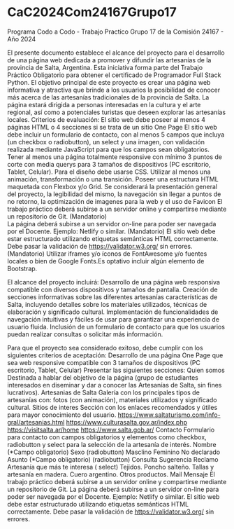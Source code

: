# CaC2024Com24167Grupo17
Programa Codo a Codo - Trabajo Practico Grupo 17 de la Comisión 24167 - Año 2024

El presente documento establece el alcance del proyecto para el desarrollo de una página web dedicada a promover y difundir las artesanías de la provincia de Salta, Argentina. Esta iniciativa forma parte del Trabajo Práctico Obligatorio para obtener el certificado de Programador Full Stack Python.
El objetivo principal de este proyecto es crear una página web informativa y atractiva que brinde a los usuarios la posibilidad de conocer más acerca de las artesanías tradicionales de la provincia de Salta. La página estará dirigida a personas interesadas en la cultura y el arte regional, así como a potenciales turistas que deseen explorar las artesanías locales.
Criterios de evaluación:
El sitio web debe poseer al menos 4 páginas HTML o 4 secciones si se trata de un sitio One Page
El sitio web debe incluir un formulario de contacto, con al menos 5 campos que incluya (un checkbox o radiobutton), un select y una imagen, con validación realizada mediante JavaScript para que los campos sean obligatorios.
Tener al menos una página totalmente responsive con mínimo 3 puntos de corte con media querys para 3 tamaños de dispositivos (PC escritorio, Tablet, Celular). Para el diseño debe usarse CSS.
Utilizar al menos una animación, transformación o una transición.
Poseer una estructura HTML maquetada con Flexbox y/o Grid.
Se considerará la presentación general del proyecto, la legibilidad del mismo, la navegación sin llegar a puntos de no retorno, la optimización de imagenes para la web y el uso de
Favicon
El trabajo práctico deberá subirse a un servidor online y compartirse mediante un repositorio de Git. (Mandatorio)  
La página deberá subirse a un servidor on-line para poder ser navegada por el Docente. Ejemplo: Netlify o similar. (Mandatorio)
El sitio web debe estar estructurado utilizando etiquetas semánticas HTML correctamente. Debe pasar la validación de https://validator.w3.org/ sin errores. (Mandatorio)
Utilizar iframes y/o íconos de FontAwesome y/o fuentes locales o bien de Google Fonts.Es optativo incluir algún elemento de Bootstrap.

El alcance del proyecto incluirá:
Desarrollo de una página web responsiva compatible con diversos dispositivos y tamaños de pantalla.
Creación de secciones informativas sobre las diferentes artesanías características de Salta, incluyendo detalles sobre los materiales utilizados, técnicas de elaboración y significado cultural.
Implementación de funcionalidades de navegación intuitivas y fáciles de usar para garantizar una experiencia de usuario fluida.
Inclusión de un formulario de contacto para que los usuarios puedan realizar consultas o solicitar más información.

Para que el proyecto sea considerado exitoso, debe cumplir con los siguientes criterios de aceptación:
Desarrollo de una página One Page que sea web responsive compatible con 3 tamaños de dispositivos (PC escritorio, Tablet, Celular)
Presentar las siguientes secciones:
Quien somos
Destinada a hablar del objetivo de la página (grupo de estudiantes interesados en diseminar y dar a conocer las Artesanías de Salta, sin fines lucrativos).
Artesanias de Salta
Galería con los principales tipos de artesanías con: fotos (con animación), materiales utilizados y significado cultural.
Sitios de interes
Sección con los enlaces recomendados y útiles para mayor conocimiento del usuario.
https://www.saltaturismo.com/info-gral/artesanias.html
https://www.culturasalta.gov.ar/index.php
https://visitsalta.ar/home
https://www.salta.gob.ar/
Contacto
Formulario para contacto con campos obligatorios y elementos como checkbox, radiobutton y select para la selección de la artesanía de interés.
Nombre (*Campo obligatorio)
Sexo (radiobutton)
Masclino
Feminino
No declarado
Asunto (*Campo obligatorio) (radiobutton)
Consulta
Sugerencia
Reclamo
Artesanía que más te interesa ( select)
Tejidos.
Poncho salteño.
Tallas y artesanía en madera.
Cuero argentino.
Otros productos.
Mail
Mensaje
El trabajo práctico deberá subirse a un servidor online y compartirse mediante un repositorio de Git.
La página deberá subirse a un servidor on-line para poder ser navegada por el Docente. Ejemplo: Netlify o similar.
El sitio web debe estar estructurado utilizando etiquetas semánticas HTML correctamente. Debe pasar la validación de https://validator.w3.org/ sin errores.

